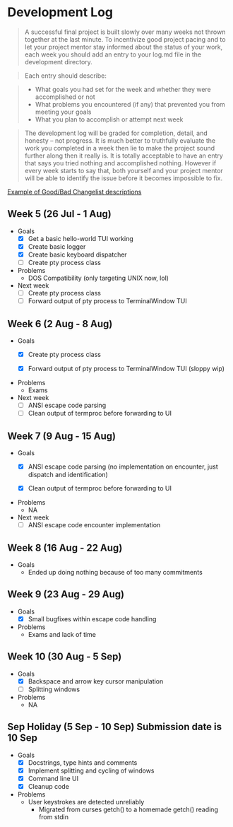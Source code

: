# Development Log
> A successful final project is built slowly over many weeks not thrown together at the last minute. To incentivize good project pacing and to let your project mentor stay informed about the status of your work, each week you should add an entry to your log.md file in the development directory.

> Each entry should describe:

> - What goals you had set for the week and whether they were accomplished or not
> - What problems you encountered (if any) that prevented you from meeting your goals
> - What you plan to accomplish or attempt next week

> The development log will be graded for completion, detail, and honesty – not progress. It is much better to truthfully evaluate the work you completed in a week then lie to make the project sound further along then it really is. It is totally acceptable to have an entry that says you tried nothing and accomplished nothing. However if every week starts to say that, both yourself and your project mentor will be able to identify the issue before it becomes impossible to fix.

[Example of Good/Bad Changelist descriptions](https://google.github.io/eng-practices/review/developer/cl-descriptions.html)

## Week 5 (26 Jul - 1 Aug)
- Goals
    - [x] Get a basic hello-world TUI working
    - [x] Create basic logger
    - [x] Create basic keyboard dispatcher
    - [ ] Create pty process class
- Problems
    - DOS Compatibility (only targeting UNIX now, lol)
- Next week
    - [ ] Create pty process class
    - [ ] Forward output of pty process to TerminalWindow TUI 
    
## Week 6 (2 Aug - 8 Aug)
- Goals
    - [x] Create pty process class    
    - [x] Forward output of pty process to TerminalWindow TUI (sloppy wip)
- Problems
    - Exams
- Next week
    - [ ] ANSI escape code parsing
    - [ ] Clean output of termproc before forwarding to UI
## Week 7 (9 Aug - 15 Aug)
- Goals
    - [x] ANSI escape code parsing (no implementation on encounter, just dispatch and identification)    
    - [x] Clean output of termproc before forwarding to UI
- Problems
    - NA
- Next week
    - [ ] ANSI escape code encounter implementation 
## Week 8 (16 Aug - 22 Aug)
- Goals
    - Ended up doing nothing because of too many commitments
## Week 9 (23 Aug - 29 Aug)
- Goals
    - [x] Small bugfixes within escape code handling
- Problems
    - Exams and lack of time
## Week 10 (30 Aug - 5 Sep)
- Goals
    - [x] Backspace and arrow key cursor manipulation
    - [ ] Splitting windows
- Problems
    - NA
## Sep Holiday (5 Sep - 10 Sep) **Submission date is 10 Sep**
- Goals
    - [x] Docstrings, type hints and comments
    - [x] Implement splitting and cycling of windows
    - [x] Command line UI
    - [x] Cleanup code
- Problems
    - User keystrokes are detected unreliably
        - Migrated from curses getch() to a homemade getch() reading from stdin
